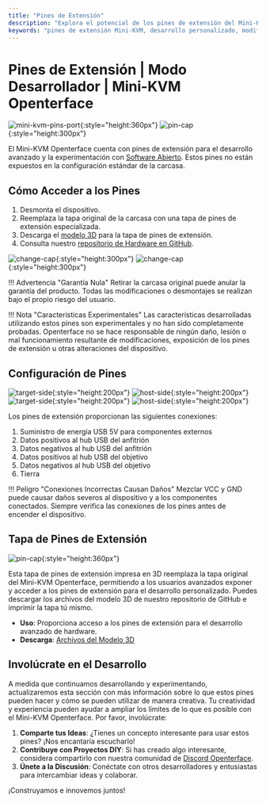 ```yaml
---
title: "Pines de Extensión"
description: "Explora el potencial de los pines de extensión del Mini-KVM Openterface para el desarrollo de hardware personalizado y proyectos de código abierto."
keywords: "pines de extensión Mini-KVM, desarrollo personalizado, modificación de hardware, KVM de código abierto"
---
```


# **Pines de Extensión** | Modo Desarrollador | Mini-KVM Openterface

![mini-kvm-pins-port](https://assets.openterface.com/images/product/mini-kvm-pins-port.webp){:style="height:360px"}
![pin-cap](https://assets.openterface.com/images/product/part/pin-cap.webp){:style="height:300px"}

El Mini-KVM Openterface cuenta con pines de extensión para el desarrollo avanzado y la experimentación con [Software Abierto](/app). Estos pines no están expuestos en la configuración estándar de la carcasa.

## Cómo Acceder a los Pines

1. Desmonta el dispositivo.
2. Reemplaza la tapa original de la carcasa con una tapa de pines de extensión especializada.
3. Descarga el [modelo 3D](https://github.com/TechxArtisanStudio/Openterface_Mini-KVM_Hardware/tree/main/models) para la tapa de pines de extensión.
4. Consulta nuestro [repositorio de Hardware en GitHub](https://github.com/TechxArtisanStudio/Openterface_Mini-KVM_Hardware).

![change-cap](https://assets.openterface.com/images/product/change-cap.svg#only-light){:style="height:300px"}
![change-cap](https://assets.openterface.com/images/product/change-cap_1.svg#only-dark){:style="height:300px"}

!!! Advertencia "Garantía Nula"
    Retirar la carcasa original puede anular la garantía del producto. Todas las modificaciones o desmontajes se realizan bajo el propio riesgo del usuario.

!!! Nota "Características Experimentales"
    Las características desarrolladas utilizando estos pines son experimentales y no han sido completamente probadas. Openterface no se hace responsable de ningún daño, lesión o mal funcionamiento resultante de modificaciones, exposición de los pines de extensión u otras alteraciones del dispositivo.

## Configuración de Pines

![target-side](https://assets.openterface.com/images/product/extension-pins-1.svg#only-light){:style="height:200px"}
![host-side](https://assets.openterface.com/images/product/extension-pins-2.svg#only-light){:style="height:200px"}
![target-side](https://assets.openterface.com/images/product/extension-pins-1_1.svg#only-dark){:style="height:200px"}
![host-side](https://assets.openterface.com/images/product/extension-pins-2_1.svg#only-dark){:style="height:200px"}

Los pines de extensión proporcionan las siguientes conexiones:

1. Suministro de energía USB 5V para componentes externos
2. Datos positivos al hub USB del anfitrión
3. Datos negativos al hub USB del anfitrión
4. Datos positivos al hub USB del objetivo
5. Datos negativos al hub USB del objetivo
6. Tierra

!!! Peligro "Conexiones Incorrectas Causan Daños"
    Mezclar VCC y GND puede causar daños severos al dispositivo y a los componentes conectados. Siempre verifica las conexiones de los pines antes de encender el dispositivo.

## Tapa de Pines de Extensión

![pin-cap](https://assets.openterface.com/images/product/part/pin-cap.webp){:style="height:360px"}

Esta tapa de pines de extensión impresa en 3D reemplaza la tapa original del Mini-KVM Openterface, permitiendo a los usuarios avanzados exponer y acceder a los pines de extensión para el desarrollo personalizado. Puedes descargar los archivos del modelo 3D de nuestro repositorio de GitHub e imprimir la tapa tú mismo.

- **Uso**: Proporciona acceso a los pines de extensión para el desarrollo avanzado de hardware.
- **Descarga**: [Archivos del Modelo 3D](https://github.com/TechxArtisanStudio/Openterface_Mini-KVM_Hardware/tree/main/models)

## Involúcrate en el Desarrollo

A medida que continuamos desarrollando y experimentando, actualizaremos esta sección con más información sobre lo que estos pines pueden hacer y cómo se pueden utilizar de manera creativa. Tu creatividad y experiencia pueden ayudar a ampliar los límites de lo que es posible con el Mini-KVM Openterface. Por favor, involúcrate:

1. **Comparte tus Ideas**: ¿Tienes un concepto interesante para usar estos pines? ¡Nos encantaría escucharlo!
2. **Contribuye con Proyectos DIY**: Si has creado algo interesante, considera compartirlo con nuestra comunidad de [Discord Openterface](/discord).
3. **Únete a la Discusión**: Conéctate con otros desarrolladores y entusiastas para intercambiar ideas y colaborar.

¡Construyamos e innovemos juntos!
